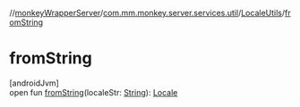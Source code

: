 //[monkeyWrapperServer](../../../index.md)/[com.mm.monkey.server.services.util](../index.md)/[LocaleUtils](index.md)/[fromString](from-string.md)

# fromString

[androidJvm]\
open fun [fromString](from-string.md)(localeStr: [String](https://developer.android.com/reference/kotlin/java/lang/String.html)): [Locale](https://developer.android.com/reference/kotlin/java/util/Locale.html)